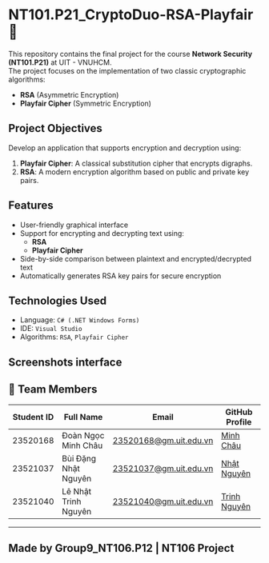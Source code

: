 # NT101.P21_CryptoDuo-RSA-Playfair 🔐

This repository contains the final project for the course **Network Security (NT101.P21)** at UIT - VNUHCM.  
The project focuses on the implementation of two classic cryptographic algorithms:

- **RSA** (Asymmetric Encryption)
- **Playfair Cipher** (Symmetric Encryption)

## Project Objectives

Develop an application that supports encryption and decryption using:

1. **Playfair Cipher**: A classical substitution cipher that encrypts digraphs.
2. **RSA**: A modern encryption algorithm based on public and private key pairs.

## Features

- User-friendly graphical interface
- Support for encrypting and decrypting text using:
  - **RSA**
  - **Playfair Cipher**
- Side-by-side comparison between plaintext and encrypted/decrypted text
- Automatically generates RSA key pairs for secure encryption

## Technologies Used

- Language: `C# (.NET Windows Forms)`
- IDE: `Visual Studio`
- Algorithms: `RSA`, `Playfair Cipher`

## Screenshots interface


## 👥 Team Members

| Student ID | Full Name             | Email                  | GitHub Profile                                 |
|------------|-----------------------|------------------------|------------------------------------------------|
| 23520168   | Đoàn Ngọc Minh Châu   | 23520168@gm.uit.edu.vn | [Minh Châu](https://github.com/23520168)       |
| 23521037   | Bùi Đặng Nhật Nguyên  | 23521037@gm.uit.edu.vn | [Nhật Nguyên](https://github.com/double-n-021) |
| 23521040   | Lê Nhật Trinh Nguyên  | 23521040@gm.uit.edu.vn | [Trinh Nguyên](https://github.com/ovapil)      |

---

## Made by Group9_NT106.P12 | NT106 Project
